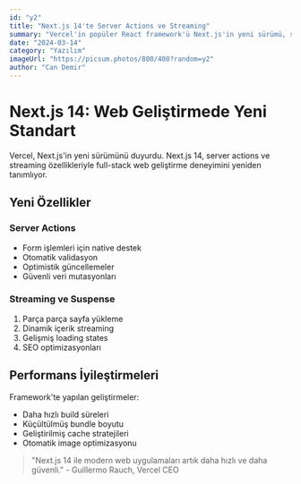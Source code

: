 ```yaml
---
id: "y2"
title: "Next.js 14'te Server Actions ve Streaming"
summary: "Vercel'in popüler React framework'ü Next.js'in yeni sürümü, server actions ve streaming özellikleriyle performans sınırlarını zorluyor."
date: "2024-03-14"
category: "Yazılım"
imageUrl: "https://picsum.photos/800/400?random=y2"
author: "Can Demir"
---
```


# Next.js 14: Web Geliştirmede Yeni Standart

Vercel, Next.js'in yeni sürümünü duyurdu. Next.js 14, server actions ve streaming özellikleriyle full-stack web geliştirme deneyimini yeniden tanımlıyor.

## Yeni Özellikler

### Server Actions
- Form işlemleri için native destek
- Otomatik validasyon
- Optimistik güncellemeler
- Güvenli veri mutasyonları

### Streaming ve Suspense
1. Parça parça sayfa yükleme
2. Dinamik içerik streaming
3. Gelişmiş loading states
4. SEO optimizasyonları

## Performans İyileştirmeleri

Framework'te yapılan geliştirmeler:
- Daha hızlı build süreleri
- Küçültülmüş bundle boyutu
- Geliştirilmiş cache stratejileri
- Otomatik image optimizasyonu

> "Next.js 14 ile modern web uygulamaları artık daha hızlı ve daha güvenli." - Guillermo Rauch, Vercel CEO 